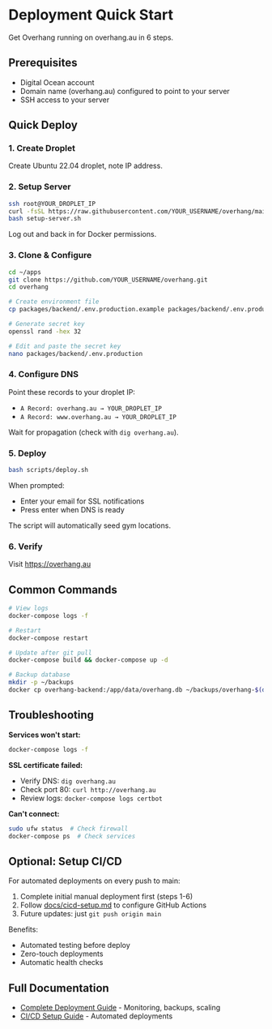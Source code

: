 # Deployment Quick Start

Get Overhang running on overhang.au in 6 steps.

## Prerequisites
- Digital Ocean account
- Domain name (overhang.au) configured to point to your server
- SSH access to your server

## Quick Deploy

### 1. Create Droplet
Create Ubuntu 22.04 droplet, note IP address.

### 2. Setup Server
```bash
ssh root@YOUR_DROPLET_IP
curl -fsSL https://raw.githubusercontent.com/YOUR_USERNAME/overhang/main/scripts/setup-server.sh -o setup-server.sh
bash setup-server.sh
```

Log out and back in for Docker permissions.

### 3. Clone & Configure
```bash
cd ~/apps
git clone https://github.com/YOUR_USERNAME/overhang.git
cd overhang

# Create environment file
cp packages/backend/.env.production.example packages/backend/.env.production

# Generate secret key
openssl rand -hex 32

# Edit and paste the secret key
nano packages/backend/.env.production
```

### 4. Configure DNS
Point these records to your droplet IP:
- `A Record: overhang.au → YOUR_DROPLET_IP`
- `A Record: www.overhang.au → YOUR_DROPLET_IP`

Wait for propagation (check with `dig overhang.au`).

### 5. Deploy
```bash
bash scripts/deploy.sh
```

When prompted:
- Enter your email for SSL notifications
- Press enter when DNS is ready

The script will automatically seed gym locations.

### 6. Verify
Visit https://overhang.au

## Common Commands

```bash
# View logs
docker-compose logs -f

# Restart
docker-compose restart

# Update after git pull
docker-compose build && docker-compose up -d

# Backup database
mkdir -p ~/backups
docker cp overhang-backend:/app/data/overhang.db ~/backups/overhang-$(date +%Y%m%d).db
```

## Troubleshooting

**Services won't start:**
```bash
docker-compose logs -f
```

**SSL certificate failed:**
- Verify DNS: `dig overhang.au`
- Check port 80: `curl http://overhang.au`
- Review logs: `docker-compose logs certbot`

**Can't connect:**
```bash
sudo ufw status  # Check firewall
docker-compose ps  # Check services
```

## Optional: Setup CI/CD

For automated deployments on every push to main:

1. Complete initial manual deployment first (steps 1-6)
2. Follow [docs/cicd-setup.md](docs/cicd-setup.md) to configure GitHub Actions
3. Future updates: just `git push origin main`

Benefits:
- Automated testing before deploy
- Zero-touch deployments
- Automatic health checks

## Full Documentation

- [Complete Deployment Guide](docs/deployment.md) - Monitoring, backups, scaling
- [CI/CD Setup Guide](docs/cicd-setup.md) - Automated deployments
